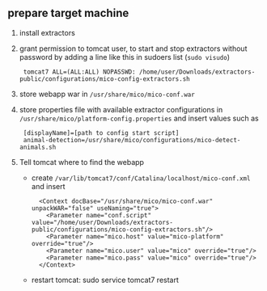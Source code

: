 prepare target machine
----------------------

1. install extractors

2. grant permission to tomcat user, to start and stop extractors without password by adding a line like this in sudoers list (`sudo visudo`)

        tomcat7 ALL=(ALL:ALL) NOPASSWD: /home/user/Downloads/extractors-public/configurations/mico-config-extractors.sh

3. store webapp war in `/usr/share/mico/mico-conf.war`

4. store properties file with available extractor configurations in `/usr/share/mico/platform-config.properties` and insert values such as

		[displayName]=[path to config start script]
		animal-detection=/usr/share/mico/configurations/mico-detect-animals.sh


5. Tell tomcat where to find the webapp
    * create `/var/lib/tomcat7/conf/Catalina/localhost/mico-conf.xml` and insert 

			<Context docBase="/usr/share/mico/mico-conf.war" unpackWAR="false" useNaming="true">
      		  <Parameter name="conf.script" value="/home/user/Downloads/extractors-public/configurations/mico-config-extractors.sh"/>
      		  <Parameter name="mico.host" value="mico-platform" override="true"/>
      		  <Parameter name="mico.user" value="mico" override="true"/>
      		  <Parameter name="mico.pass" value="mico" override="true"/>
    		</Context>

    * restart tomcat: sudo service tomcat7 restart